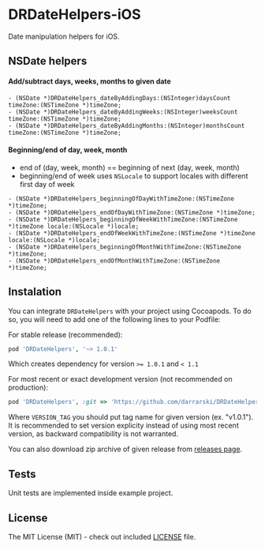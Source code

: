 # DRDateHelpers-iOS

Date manipulation helpers for iOS.

## NSDate helpers

#### Add/subtract days, weeks, months to given date
```obj-c
- (NSDate *)DRDateHelpers_dateByAddingDays:(NSInteger)daysCount timeZone:(NSTimeZone *)timeZone;
- (NSDate *)DRDateHelpers_dateByAddingWeeks:(NSInteger)weeksCount timeZone:(NSTimeZone *)timeZone;
- (NSDate *)DRDateHelpers_dateByAddingMonths:(NSInteger)monthsCount timeZone:(NSTimeZone *)timeZone;
```

#### Beginning/end of day, week, month

- end of (day, week, month) == beginning of next (day, week, month)
- beginning/end of week uses `NSLocale` to support locales with different first day of week

```obj-c
- (NSDate *)DRDateHelpers_beginningOfDayWithTimeZone:(NSTimeZone *)timeZone;
- (NSDate *)DRDateHelpers_endOfDayWithTimeZone:(NSTimeZone *)timeZone;
- (NSDate *)DRDateHelpers_beginningOfWeekWithTimeZone:(NSTimeZone *)timeZone locale:(NSLocale *)locale;
- (NSDate *)DRDateHelpers_endOfWeekWithTimeZone:(NSTimeZone *)timeZone locale:(NSLocale *)locale;
- (NSDate *)DRDateHelpers_beginningOfMonthWithTimeZone:(NSTimeZone *)timeZone;
- (NSDate *)DRDateHelpers_endOfMonthWithTimeZone:(NSTimeZone *)timeZone;
```

## Instalation

You can integrate `DRDateHelpers` with your project using Cocoapods. To do so, you will need to add one of the following lines to your Podfile:

For stable release (recommended):

```ruby
pod 'DRDateHelpers', '~> 1.0.1'
```

Which creates dependency for version `>= 1.0.1` and `< 1.1`

For most recent or exact development version (not recommended on production):

```ruby
pod 'DRDateHelpers', :git => 'https://github.com/darrarski/DRDateHelpers-iOS.git', :tag => 'VERSION_TAG'
```

Where `VERSION_TAG` you should put tag name for given version (ex. "v1.0.1"). It is recommended to set version explicity instead of using most recent version, as backward compatibility is not warranted.

You can also download zip archive of given release from [releases page](https://github.com/darrarski/DRDateHelpers-iOS/releases).

## Tests

Unit tests are implemented inside example project.

## License

The MIT License (MIT) - check out included [LICENSE](LICENSE) file.
